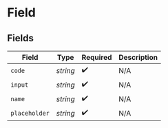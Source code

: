 # Field


## Fields

| Field              | Type               | Required           | Description        |
| ------------------ | ------------------ | ------------------ | ------------------ |
| `code`             | *string*           | :heavy_check_mark: | N/A                |
| `input`            | *string*           | :heavy_check_mark: | N/A                |
| `name`             | *string*           | :heavy_check_mark: | N/A                |
| `placeholder`      | *string*           | :heavy_check_mark: | N/A                |